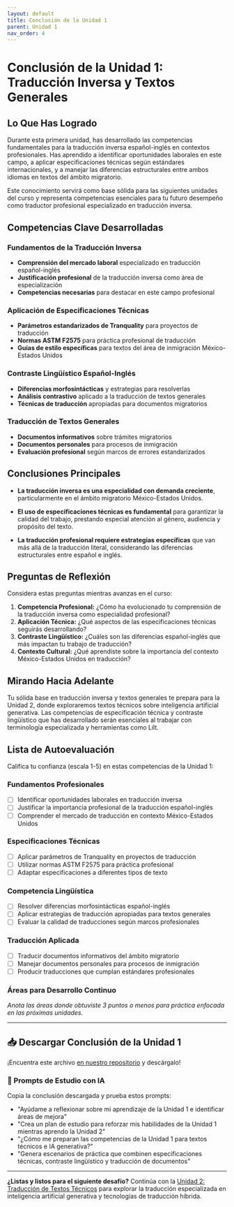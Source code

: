 ```yaml
---
layout: default
title: Conclusión de la Unidad 1
parent: Unidad 1
nav_order: 4
---
```


# Conclusión de la Unidad 1: Traducción Inversa y Textos Generales

## Lo Que Has Logrado

Durante esta primera unidad, has desarrollado las competencias fundamentales para la traducción inversa español-inglés en contextos profesionales. Has aprendido a identificar oportunidades laborales en este campo, a aplicar especificaciones técnicas según estándares internacionales, y a manejar las diferencias estructurales entre ambos idiomas en textos del ámbito migratorio.

Este conocimiento servirá como base sólida para las siguientes unidades del curso y representa competencias esenciales para tu futuro desempeño como traductor profesional especializado en traducción inversa.

## Competencias Clave Desarrolladas

### Fundamentos de la Traducción Inversa
- **Comprensión del mercado laboral** especializado en traducción español-inglés
- **Justificación profesional** de la traducción inversa como área de especialización
- **Competencias necesarias** para destacar en este campo profesional

### Aplicación de Especificaciones Técnicas
- **Parámetros estandarizados de Tranquality** para proyectos de traducción
- **Normas ASTM F2575** para práctica profesional de traducción
- **Guías de estilo específicas** para textos del área de inmigración México-Estados Unidos

### Contraste Lingüístico Español-Inglés
- **Diferencias morfosintácticas** y estrategias para resolverlas
- **Análisis contrastivo** aplicado a la traducción de textos generales
- **Técnicas de traducción** apropiadas para documentos migratorios

### Traducción de Textos Generales
- **Documentos informativos** sobre trámites migratorios
- **Documentos personales** para procesos de inmigración
- **Evaluación profesional** según marcos de errores estandarizados

## Conclusiones Principales

- **La traducción inversa es una especialidad con demanda creciente**, particularmente en el ámbito migratorio México-Estados Unidos.

- **El uso de especificaciones técnicas es fundamental** para garantizar la calidad del trabajo, prestando especial atención al género, audiencia y propósito del texto.

- **La traducción profesional requiere estrategias específicas** que van más allá de la traducción literal, considerando las diferencias estructurales entre español e inglés.

## Preguntas de Reflexión

Considera estas preguntas mientras avanzas en el curso:

1. **Competencia Profesional:** ¿Cómo ha evolucionado tu comprensión de la traducción inversa como especialidad profesional?
2. **Aplicación Técnica:** ¿Qué aspectos de las especificaciones técnicas seguirás desarrollando?
3. **Contraste Lingüístico:** ¿Cuáles son las diferencias español-inglés que más impactan tu trabajo de traducción?
4. **Contexto Cultural:** ¿Qué aprendiste sobre la importancia del contexto México-Estados Unidos en traducción?

## Mirando Hacia Adelante

Tu sólida base en traducción inversa y textos generales te prepara para la Unidad 2, donde exploraremos textos técnicos sobre inteligencia artificial generativa. Las competencias de especificación técnica y contraste lingüístico que has desarrollado serán esenciales al trabajar con terminología especializada y herramientas como Lilt.

## Lista de Autoevaluación

Califica tu confianza (escala 1-5) en estas competencias de la Unidad 1:

### Fundamentos Profesionales
- [ ] Identificar oportunidades laborales en traducción inversa
- [ ] Justificar la importancia profesional de la traducción español-inglés
- [ ] Comprender el mercado de traducción en contexto México-Estados Unidos

### Especificaciones Técnicas
- [ ] Aplicar parámetros de Tranquality en proyectos de traducción
- [ ] Utilizar normas ASTM F2575 para práctica profesional
- [ ] Adaptar especificaciones a diferentes tipos de texto

### Competencia Lingüística
- [ ] Resolver diferencias morfosintácticas español-inglés
- [ ] Aplicar estrategias de traducción apropiadas para textos generales
- [ ] Evaluar la calidad de traducciones según marcos profesionales

### Traducción Aplicada
- [ ] Traducir documentos informativos del ámbito migratorio
- [ ] Manejar documentos personales para procesos de inmigración
- [ ] Producir traducciones que cumplan estándares profesionales

### Áreas para Desarrollo Continuo
*Anota las áreas donde obtuviste 3 puntos o menos para práctica enfocada en las próximas unidades.*

---

## 📥 Descargar Conclusión de la Unidad 1
¡Encuentra este archivo [en nuestro repositorio](https://github.com/alainamb/uic_tr18-trad-inversa-es-en/blob/main/unidad1/unidad1-conclusion.md) y descárgalo!

### 🤖 Prompts de Estudio con IA
Copia la conclusión descargada y prueba estos prompts:
- "Ayúdame a reflexionar sobre mi aprendizaje de la Unidad 1 e identificar áreas de mejora"
- "Crea un plan de estudio para reforzar mis habilidades de la Unidad 1 mientras aprendo la Unidad 2"
- "¿Cómo me preparan las competencias de la Unidad 1 para textos técnicos e IA generativa?"
- "Genera escenarios de práctica que combinen especificaciones técnicas, contraste lingüístico y traducción de documentos"

---

**¿Listas y listos para el siguiente desafío?** Continúa con la [Unidad 2: Traducción de Textos Técnicos](../unidad2/unidad2-resumen.md) para explorar la traducción especializada en inteligencia artificial generativa y tecnologías de traducción híbrida.
